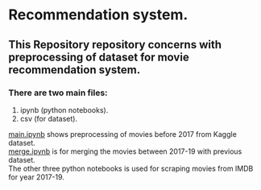# Recommendation system.

## This Repository repository concerns with preprocessing of dataset for movie recommendation system.

### There are two main files:
1. ipynb (python notebooks).
2. csv (for dataset). 

<a href="https://github.com/Rudra-23/recommendation-system-python/blob/master/main.ipynb">main.ipynb</a> shows preprocessing of movies before 2017 from Kaggle dataset.
<br>
<a href="https://github.com/Rudra-23/recommendation-system-python/blob/master/merge.ipynb">merge.ipynb</a> is for merging the movies between 2017-19 with previous dataset. 
<br>
The other three python notebooks is used for scraping movies from IMDB for year 2017-19.
